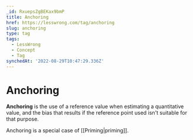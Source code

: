 ```yaml
---
_id: RxuepsZgBEKax9bmP
title: Anchoring
href: https://lesswrong.com/tag/anchoring
slug: anchoring
type: tag
tags:
  - LessWrong
  - Concept
  - Tag
synchedAt: '2022-08-29T10:47:29.336Z'
---
```

# Anchoring

**Anchoring** is the use of a reference value when estimating a quantitative value, and the bias that results if the reference point used isn't suitable for that purpose.

Anchoring is a special case of [[Priming|priming]].